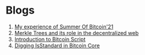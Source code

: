 # Blogs

1. [My experience of Summer Of Bitcoin'21](./my-experience-of-summer-of-bitcoin21/)
2. [Merkle Trees and its role in the decentralized web](./merkle-trees-and-its-role-in-the-decentralized-web/)
3. [Introduction to Bitcoin Script](./introduction-to-bitcoin-script/)
4. [Digging IsStandard in Bitcoin Core](./digging-isStandard/)
